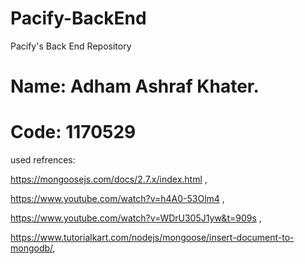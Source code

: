 # Pacify-BackEnd
Pacify's Back End Repository
# Name: Adham Ashraf Khater.
# Code:  1170529

used refrences:

https://mongoosejs.com/docs/2.7.x/index.html ,

https://www.youtube.com/watch?v=h4A0-53Olm4 , 

https://www.youtube.com/watch?v=WDrU305J1yw&t=909s , 

https://www.tutorialkart.com/nodejs/mongoose/insert-document-to-mongodb/, 



